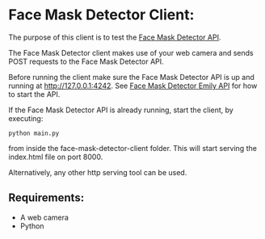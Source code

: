 # Face Mask Detector Client:

The purpose of this client is to test the [Face Mask Detector API](https://github.com/amboltio/emily-cli/tree/main/demos/face-mask-detector/face-mask-detector-emily-api).

The Face Mask Detector client makes use of your web camera and sends POST requests to the Face Mask Detector API.

Before running the client make sure the Face Mask Detector API is up and running at http://127.0.0.1:4242. See [Face Mask Detector Emily API](https://github.com/amboltio/emily-cli/tree/main/demos/face-mask-detector/face-mask-detector-emily-api) for how to start the API. 

If the Face Mask Detector API is already running, start the client, by executing:
```
python main.py
```
from inside the face-mask-detector-client folder. This will start serving the index.html file on port 8000.
 
Alternatively, any other http serving tool can be used.

## Requirements:
- A web camera
- Python
